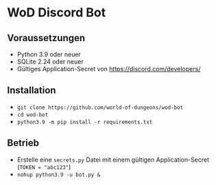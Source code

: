 # WoD Discord Bot

## Voraussetzungen

- Python 3.9 oder neuer
- SQLite 2.24 oder neuer
- Gültiges Application-Secret von https://discord.com/developers/

## Installation

- `git clone https://github.com/world-of-dungeons/wod-bot`
- `cd wod-bot`
- `python3.9 -m pip install -r requirements.txt`
  
## Betrieb

- Erstelle eine `secrets.py` Datei mit einem gültigen Application-Secret (`TOKEN = "abc123"`)
- `nohup python3.9 -u bot.py &`